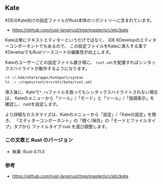 ## Kate

KDEのKate向けの設定ファイルがRust本体のリポジトリーに含まれています。

- https://github.com/rust-lang/rust/tree/master/src/etc/kate

Kateは単にテキストエディターというだけではなく、
IDE KDevelopのエディターコンポーネントでもあるので、
この設定ファイルをKateに導入する事で
KDevelopでもRustソースコードの編集性が向上します。

Kateのユーザーごとの設定ファイル置き場に、
`rust.xml`を配置すればシンタックスハイライトが動作するようになります。

```zsh
cd ~/.kde/share/apps/katepart/syntax
ln -s ~/repos/rust/src/etc/kate/rust.xml
```

導入後に、Kateで`*.rs`ファイルを扱ってもシンタックスハイライトされない場合は、
Kateのメニューから「ツール」/「モード」と「ツール」/「強調表示」を確認し、
rustを設定します。

より詳細なカスタマイズは、Kateのメニューから「設定」/「Kateの設定」を開き、
「エディターコンポーネント」の「開く/保存」の「モードとファイルタイプ」タブから
ファイルタイプ rust を選び調整します。

### この文章と Rust のバージョン

- 執筆: Rust-0.11.0

### 参考

- https://github.com/rust-lang/rust/tree/master/src/etc/kate
